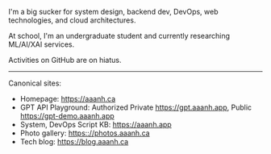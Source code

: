 <!-- <img width="400" src="https://user-images.githubusercontent.com/37283437/203468920-67b56724-b8f5-4e71-94c6-cdd053ea93d3.png"/>

(Please don't actually call the number, it's just for fun 😂)
 -->
I'm a big sucker for system design, backend dev, DevOps, web technologies, and cloud architectures.

At school, I'm an undergraduate student and currently researching ML/AI/XAI services.

Activities on GitHub are on hiatus.

<hr/>

Canonical sites:

- Homepage: <https://aaanh.ca>
- GPT API Playground: Authorized Private <https://gpt.aaanh.app>, Public <https://gpt-demo.aaanh.app>
- System, DevOps Script KB: <https://aaanh.app>
- Photo gallery: <https:://photos.aaanh.ca>
- Tech blog: <https://blog.aaanh.ca>


<!-- ![](https://komarev.com/ghpvc/?username=aaanh) -->
